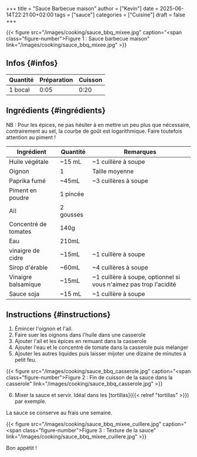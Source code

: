 +++
title = "Sauce Barbecue maison"
author = ["Kevin"]
date = 2025-06-14T22:21:00+02:00
tags = ["sauce"]
categories = ["Cuisine"]
draft = false
+++

<a id="figure--Sauce barbecue maison"></a>

{{< figure src="/images/cooking/sauce_bbq_mixee.jpg" caption="<span class=\"figure-number\">Figure&nbsp;1&nbsp;: </span>Sauce barbecue maison" link="/images/cooking/sauce_bbq_mixee.jpg" >}}


## Infos {#infos}

| Quantité | Préparation | Cuisson |
|----------|-------------|---------|
| 1 bocal  | 0:05        | 0:20    |


## Ingrédients {#ingrédients}

NB : Pour les épices, ne pas hésiter à en mettre un peu plus que nécessaire, contrairement au sel, la courbe de goût est logarithmique. Faire toutefois attention au piment !

| Ingrédient           | Quantité  | Remarques                                                         |
|----------------------|-----------|-------------------------------------------------------------------|
| Huile végétale       | ~15 mL    | ~1 cuillère à soupe                                               |
| Oignon               | 1         | Taille moyenne                                                    |
| Paprika fumé         | ~45mL     | ~3 cuillères à soupe                                              |
| Piment en poudre     | 1 pincée  |                                                                   |
| Aïl                  | 2 gousses |                                                                   |
| Concentré de tomates | 140g      |                                                                   |
| Eau                  | 210mL     |                                                                   |
| vinaigre de cidre    | ~15mL     | ~1 cuillère à soupe                                               |
| Sirop d'érable       | ~60mL     | ~4 cuillères à soupe                                              |
| Vinaigre balsamique  | ~15mL     | ~1 cuillère à soupe, optionnel si vous n'aimez pas trop l'acidité |
| Sauce soja           | ~15 mL    | ~1 cuillère à soupe                                               |


## Instructions {#instructions}

1.  Émincer l'oignon et l'ail.
2.  Faire suer les oignons dans l'huile dans une casserole
3.  Ajouter l'ail et les épices en remuant dans la casserole
4.  Ajouter l'eau et le concentré de tomate dans la casserole puis mélanger
5.  Ajouter les autres liquides puis laisser mijoter une dizaine de minutes à petit feu.

<a id="figure--Après la fin de la cuisson de la sauce"></a>

{{< figure src="/images/cooking/sauce_bbq_casserole.jpg" caption="<span class=\"figure-number\">Figure&nbsp;2&nbsp;: </span>Fin de cuisson de la sauce dans la casserole" link="/images/cooking/sauce_bbq_casserole.jpg" >}}

6.  Mixer la sauce et servir. Idéal dans les [tortillas]({{< relref "tortillas" >}}) par exemple.

La sauce se conserve au frais une semaine.

<a id="figure--Sauce barbecue maison - Texture"></a>

{{< figure src="/images/cooking/sauce_bbq_mixee_cuillere.jpg" caption="<span class=\"figure-number\">Figure&nbsp;3&nbsp;: </span>Texture de la sauce" link="/images/cooking/sauce_bbq_mixee_cuillere.jpg" >}}

Bon appétit !
